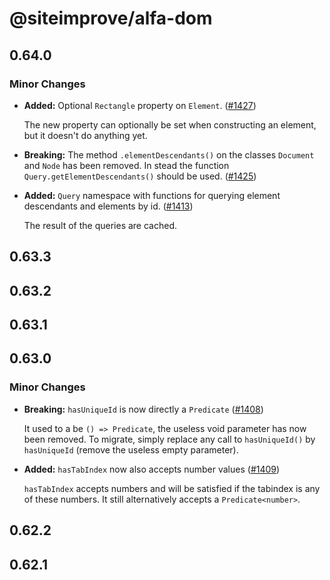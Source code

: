 # @siteimprove/alfa-dom

## 0.64.0

### Minor Changes

- **Added:** Optional `Rectangle` property on `Element`. ([#1427](https://github.com/Siteimprove/alfa/pull/1427))

  The new property can optionally be set when constructing an element, but it doesn't do anything yet.

- **Breaking:** The method `.elementDescendants()` on the classes `Document` and `Node` has been removed. In stead the function `Query.getElementDescendants()` should be used. ([#1425](https://github.com/Siteimprove/alfa/pull/1425))

- **Added:** `Query` namespace with functions for querying element descendants and elements by id. ([#1413](https://github.com/Siteimprove/alfa/pull/1413))

  The result of the queries are cached.

## 0.63.3

## 0.63.2

## 0.63.1

## 0.63.0

### Minor Changes

- **Breaking:** `hasUniqueId` is now directly a `Predicate` ([#1408](https://github.com/Siteimprove/alfa/pull/1408))

  It used to a be `() => Predicate`, the useless void parameter has now been removed. To migrate, simply replace any call to `hasUniqueId()` by `hasUniqueId` (remove the useless empty parameter).

- **Added:** `hasTabIndex` now also accepts number values ([#1409](https://github.com/Siteimprove/alfa/pull/1409))

  `hasTabIndex` accepts numbers and will be satisfied if the tabindex is any of these numbers. It still alternatively accepts a `Predicate<number>`.

## 0.62.2

## 0.62.1
